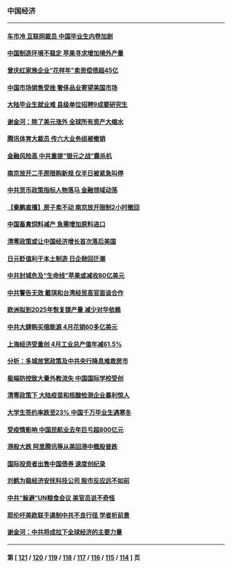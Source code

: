 ### 中国经济
---
#### [车市冷 互联网裁员 中国毕业生内卷加剧](../../pages/ncid283/n13742607.md) 
#### [中国制造环境不稳定 苹果寻求增加境外产量](../../pages/ncid283/n13742351.md) 
#### [曾庆红家族企业“花样年”卖资偿债超45亿](../../pages/ncid283/n13742358.md) 
#### [中国市场销售受挫 奢侈品业寄望美国市场](../../pages/ncid283/n13742248.md) 
#### [大陆毕业生就业难 县级单位招聘9成要研究生](../../pages/ncid283/n13742186.md) 
#### [谢金河：除了美元涨外 全球所有资产大缩水](../../pages/ncid283/n13742038.md) 
#### [腾讯体育大裁员 传六大业务组被撤销](../../pages/ncid283/n13742080.md) 
#### [金融风险高 中共重提“银元之战”露杀机](../../pages/ncid283/n13742039.md) 
#### [南京放开二手房限购新规 仅半日被紧急叫停](../../pages/ncid283/n13741971.md) 
#### [中共货币政策指标人物落马 金融领域动荡](../../pages/ncid283/n13741950.md) 
#### [【秦鹏直播】房子卖不动 南京放开限制2小时撤回](../../pages/ncid283/n13741862.md) 
#### [中国畜禽饲料减产 急需增加原料进口](../../pages/ncid283/n13741776.md) 
#### [清零政策或让中国经济增长首次落后美国](../../pages/ncid283/n13741818.md) 
#### [日元贬值利于本土制造 日企掀回迁潮](../../pages/ncid283/n13741770.md) 
#### [中共封城危及“生命线”苹果或减收80亿美元](../../pages/ncid283/n13741762.md) 
#### [中共警告无效 戴琪和台湾经贸高官面谈合作](../../pages/ncid283/n13741718.md) 
#### [欧洲拟到2025年恢复镁产量 减少对华依赖](../../pages/ncid283/n13741694.md) 
#### [中共大肆购买俄能源 4月花销60多亿美元](../../pages/ncid283/n13741698.md) 
#### [上海经济受重创 4月工业总产值年减61.5%](../../pages/ncid283/n13741423.md) 
#### [分析：多城放宽政策及中共央行降息难救房市](../../pages/ncid283/n13741415.md) 
#### [极端防控致大量外教流失 中国国际学校受创](../../pages/ncid283/n13741383.md) 
#### [清零政策下 大陆疫苗和核酸检测企业暴利惊人](../../pages/ncid283/n13741225.md) 
#### [大学生签约率跌至23% 中国千万毕业生遇寒冬](../../pages/ncid283/n13741056.md) 
#### [受疫情影响 中国民航业去年巨亏超800亿元](../../pages/ncid283/n13741096.md) 
#### [港股大跌 阿里腾讯等从美回港中概股普跌](../../pages/ncid283/n13741060.md) 
#### [国际投资者出售中国债券 速度创纪录](../../pages/ncid283/n13740982.md) 
#### [刘鹤为稳经济安抚科技公司 股市反应远不如前](../../pages/ncid283/n13740881.md) 
#### [中共“躲避”UN粮食会议 美官员说不奇怪](../../pages/ncid283/n13740742.md) 
#### [耶伦吁美欧联手遏制中共不良行径 学者析前景](../../pages/ncid283/n13740600.md) 
#### [谢金河：中共将成拉下全球经济的主要力量](../../pages/ncid283/n13740547.md) 

---
#### 第 [ [121](./121.md) / [120](./120.md) / [119](./119.md) / [118](./118.md) / [117](./117.md) / [116](./116.md) / [115](./115.md) / [114](./114.md) ] 页
